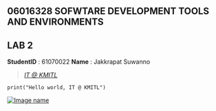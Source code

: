 ## 06016328 SOFWTARE DEVELOPMENT TOOLS AND ENVIRONMENTS
## LAB 2
**StudentID** : 61070022
**Name** : Jakkrapat Suwanno
> *[IT @ KMITL](https://www.it.kmitl.ac.th)*	

    print("Hello world, IT @ KMITL")
[![Image name](https://www.it.kmitl.ac.th/wp-content/themes/itkmitl2017wp/img/nav-thai.svg)](https://www.it.kmitl.ac.th)